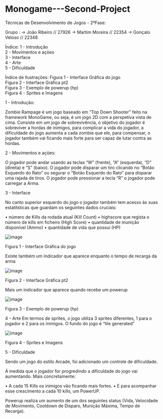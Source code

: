 # Monogame---Second-Project

Técnicas de Desenvolvimento de Jogos - 2ªFase:

Grupo : -> João Ribeiro // 27926 -> Martim Moreira // 22354 -> Gonçalo Veloso // 22348

Índice:
1 - Introdução	
2 - Movimentos e ações	
3 - Interface	
4 - Arte	
5 - Dificuldade	


Índice de Ilustrações:
Figura 1 - Interface Gráfica do jogo	
Figura 2 - Interface Gráfica pt2	
Figura 3 - Exemplo de powerup (hp)	
Figura 4 - Sprites e Imagens	




1 - Introdução:

Zombie Rampage é um jogo baseado em “Top Down Shooter” feito na framework MonoGame, ou seja, é um jogo 2D com a perspetiva vista de cima. 
Consiste em um jogo de sobrevivência, o objetivo do jogador é sobreviver a hordas de inimigos, para complicar a vida do jogador, a dificuldade do jogo aumenta a cada zombie que ele, para compensar, o jogador também vai ficando mais forte para ser capaz de lutar contra as hordas. 



2 - Movimentos e ações:

O jogador pode andar usando as teclas “W” (frente), “A” (esquerda), “D” (direita) e “S” (baixo).
O jogador pode disparar um tiro clicando no “Botão Esquerdo do Rato” ou segurar o “Botão Esquerdo do Rato” para disparar uma rajada de tiros.
O jogador pode pressionar a tecla “R” o jogador pode carregar a Arma.



3 - Interface

No canto superior esquerdo do jogo o jogador também tem acesso às suas estatitsticas que guardam os seguintes dados cruciais:

•	número de Kills da rodada atual (Kill Count)
•	highscore que regista o número de kills em ficheiro (High Score)
•	quantidade de munição disponível (Ammo)
•	quantidade de vida que possui (HP)

![image](https://github.com/DigitalGameDevTeam/Monogame---Second-Project/assets/148542897/010e769c-c0f5-453d-b6c6-23421ecb4b56)

Figura 1 - Interface Gráfica do jogo

Existe também um indicador que aparece enquanto o tempo de recarga da arma

![image](https://github.com/DigitalGameDevTeam/Monogame---Second-Project/assets/148542897/d9d9034e-cdaa-4489-80fa-9de437961d13)

Figura 2 - Interface Gráfica pt2

Mais um indicador que aparece quando recebe um powerup

![image](https://github.com/DigitalGameDevTeam/Monogame---Second-Project/assets/148542897/63bb3386-ea07-4d80-a8f7-6b254d074672)

Figura 3 - Exemplo de powerup (hp)



4 - Arte
Em termos de sprites, o jogo utiliza 3 sprites diferentes, 1 para o jogador e 2 para os inimigos.
O fundo do jogo é “tile generated”

![image](https://github.com/DigitalGameDevTeam/Monogame---Second-Project/assets/148542897/11864cbd-7243-4d2b-9d42-105c0da14b52)

Figura 4 - Sprites e Imagens



5 - Dificuldade

Sendo um jogo do estilo Arcade, foi adicionado um controle de dificuldade.

Á medida que o jogador for progredindo a dificuldade do jogo vai aumentando. 
Mais concretamente:

•	A cada 15 Kills os inimigos vão ficando mais fortes. 
•	E para acompanhar esse crescimento a cada 10 kills, um PowerUP.

Powerup realiza um aumento de um dos seguintes status (Vida, Velocidade de Movimento, Cooldown de Disparo, Munição Máxima, Tempo de Recarga).














